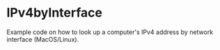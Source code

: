 # IPv4byInterface
Example code on how to look up a computer's IPv4 address by network interface (MacOS/Linux).
